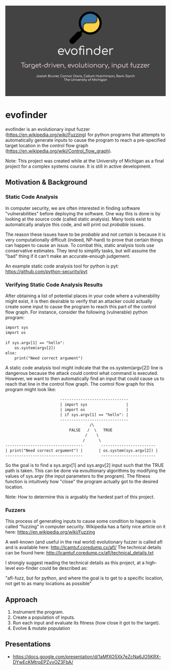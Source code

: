 ![alt text](
https://raw.githubusercontent.com/JosiahOne/evofinder/master/header.png "Header")
# evofinder

evofinder is an evolutionary input fuzzer
(https://en.wikipedia.org/wiki/Fuzzing) for python programs that attempts to
automatically generate inputs to cause the program to reach a pre-specified
target location in the control flow graph
(https://en.wikipedia.org/wiki/Control_flow_graph).

Note: This project was created while at the University of Michigan as a final project for a complex systems course. It is still in active development.

## Motivation & Background

### Static Code Analysis
In computer security, we are often interested in finding software
"vulnerabilities" before deploying the software. One way this is done is by
looking at the source code (called static analysis). Many tools exist to
automatically analyze this code, and will print out *probable* issues.

The reason these issues have to be *probable* and not *certain* is because
it is very computationally difficult (indeed, NP-hard) to prove that certain
things can happen to cause an issue. To combat this, static analysis tools
use conservative estimates. They tend to simplify tasks, but will assume the
"bad" thing if it can't make an accurate-enough judgement.

An example static code analysis tool for python is pyt:
https://github.com/python-security/pyt

### Verifying Static Code Analysis Results
After obtaining a list of potential places in your code where a vulnerability
might exist, it is then desirable to verify that an attacker could actually
create some input to cause the program to reach this part of the control flow
graph. For instance, consider the following (vulnerable) python program:

    import sys
    import os
    
    if sys.argv[1] == "hello":
        os.system(argv[2])
    else:
        print("Need correct argument")
    
    
A static code analysis tool might indicate that the os.system(argv[2]) line
is dangerous because the attack could control what command is executed. However,
we want to then automatically find an input that could cause us to reach that
line in the control flow graph. The control flow graph for this program might
look like:

                            ------------------------------
                            | import sys                 |
                            | import os                  |
                            | if sys.argv[1] == "hello": |
                            ------------------------------
                                         /\
                                FALSE   /  \   TRUE
                                       /    \
                                      /      \
    ----------------------------------        ------------------------
    | print("Need correct argument") |       | os.system(sys.argv[2]) |
    ----------------------------------        ------------------------


So the goal is to find a sys.argv[1] and sys.argv[2] input such that the TRUE
path is taken. This can be done via evoultionary algorithms by modifying the
values of sys.argv (the input parameters to the program). The fitness function
is intuitively how "close" the program actually got to the desired location.

Note: How to determine this is arguably the hardest part of this project.

### Fuzzers

This process of generating inputs to cause some condition to happen is called
"fuzzing" in computer security. Wikipedia has a fairly nice article on it here:
https://en.wikipedia.org/wiki/Fuzzing

A well-known (and useful in the real world) evolutionary fuzzer is called
afl and is available here: http://lcamtuf.coredump.cx/afl/ The technical details
can be found here:
http://lcamtuf.coredump.cx/afl/technical_details.txt

I strongly suggest reading the technical details as this project, at a
high-level evo-finder could be described as:

"afl-fuzz, but for python, and where the goal is to get to a specific location,
not get to as many locations as possible"

## Approach

1. Instrument the program.
2. Create a population of inputs.
3. Run each input and evaluate its fitness (how close it got to the target).
4. Evolve & mutate population

## Presentations
* https://docs.google.com/presentation/d/1aMfXO5Xk7eZcNa6JO5KRX-DYwEcKMtrpEPZvvOZ3FbA/
